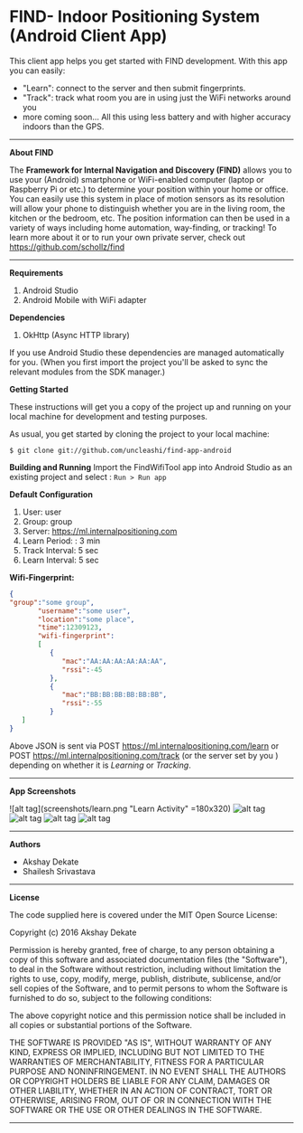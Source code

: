 # FIND- Indoor Positioning System (Android Client App)

This client app helps you get started with FIND development. With this app you can easily:

 - "Learn": connect to the server and then submit fingerprints.
 - "Track": track what room you are in using just the WiFi networks around you
 - more coming soon...
All this using less battery and with higher accuracy indoors than the GPS.

----------

**About FIND**

The **Framework for Internal Navigation and Discovery (FIND)** allows you to use your (Android) smartphone or WiFi-enabled computer (laptop or Raspberry Pi or etc.) to determine your position within your home or office. You can easily use this system in place of motion sensors as its resolution will allow your phone to distinguish whether you are in the living room, the kitchen or the bedroom, etc. The position information can then be used in a variety of ways including home automation, way-finding, or tracking!
To learn more about it or to run your own private server, check out https://github.com/schollz/find

----------
**Requirements**
 1. Android Studio 
 2. Android Mobile with WiFi adapter

**Dependencies**
 1. OkHttp (Async HTTP library)

If you use Android Studio these dependencies are managed automatically for you. (When you first import the project you'll be asked to sync the relevant modules from the SDK manager.)

**Getting Started**

These instructions will get you a copy of the project up and running on your local machine for development and testing purposes. 

As usual, you get started by cloning the project to your local machine:
```
$ git clone git://github.com/uncleashi/find-app-android
```
**Building and Running**
Import the FindWifiTool app into Android Studio as an existing project and select :
```Run > Run app ```

**Default Configuration**
 1. User: user
 2. Group: group
 3. Server: https://ml.internalpositioning.com
 4. Learn Period: : 3 min
 5. Track Interval: 5 sec
 6. Learn Interval: 5 sec

**Wifi-Fingerprint:**
```json
{
"group":"some group",
	   "username":"some user",
	   "location":"some place",
	   "time":12309123,
	   "wifi-fingerprint":
	   [
	      {
	         "mac":"AA:AA:AA:AA:AA:AA",
	         "rssi":-45
	      },
	      {
	         "mac":"BB:BB:BB:BB:BB:BB",
	         "rssi":-55
	      }
   ]
}
```
Above JSON is sent via POST https://ml.internalpositioning.com/learn or POST https://ml.internalpositioning.com/track (or the server set by you ) depending on whether it is *Learning* or *Tracking*.

----------
**App Screenshots**

![alt tag](screenshots/learn.png "Learn Activity" =180x320)
![alt tag](screenshots/learn.png "Learning Activity")
![alt tag](screenshots/track.png "Track Activity")
![alt tag](screenshots/settings.png "Settings Activity")
![alt tag](screenshots/nav-header.png "Nav Header")

----------

**Authors**

 - Akshay Dekate
 - Shailesh Srivastava

----------

**License**

The code supplied here is covered under the MIT Open Source License:

Copyright (c) 2016 Akshay Dekate

Permission is hereby granted, free of charge, to any person obtaining a copy of this software and associated documentation files (the "Software"), to deal in the Software without restriction, including without limitation the rights to use, copy, modify, merge, publish, distribute, sublicense, and/or sell copies of the Software, and to permit persons to whom the Software is furnished to do so, subject to the following conditions:

The above copyright notice and this permission notice shall be included in all copies or substantial portions of the Software.

THE SOFTWARE IS PROVIDED "AS IS", WITHOUT WARRANTY OF ANY KIND, EXPRESS OR IMPLIED, INCLUDING BUT NOT LIMITED TO THE WARRANTIES OF MERCHANTABILITY, FITNESS FOR A PARTICULAR PURPOSE AND NONINFRINGEMENT. IN NO EVENT SHALL THE AUTHORS OR COPYRIGHT HOLDERS BE LIABLE FOR ANY CLAIM, DAMAGES OR OTHER LIABILITY, WHETHER IN AN ACTION OF CONTRACT, TORT OR OTHERWISE, ARISING FROM, OUT OF OR IN CONNECTION WITH THE SOFTWARE OR THE USE OR OTHER DEALINGS IN THE SOFTWARE.

----------
